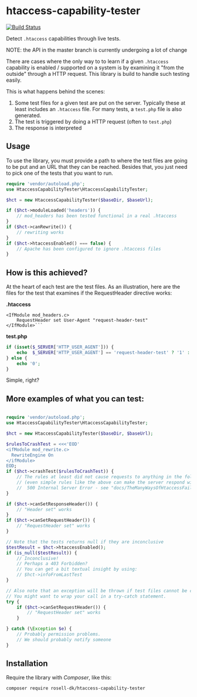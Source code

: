 # htaccess-capability-tester

[![Build Status](https://travis-ci.org/rosell-dk/htaccess-capability-tester.png?branch=master)](https://travis-ci.org/rosell-dk/htaccess-capability-tester)

Detect `.htaccess` capabilities through live tests.

NOTE: the API in the master branch is currently undergoing a lot of change

There are cases where the only way to to learn if a given `.htaccess` capability is enabled / supported on a system is by examining it "from the outside" through a HTTP request. This library is build to handle such testing easily.

This is what happens behind the scenes:
1. Some test files for a given test are put on the server. Typically these at least includes an `.htaccess` file. For many tests, a `test.php` file is also generated.
2. The test is triggered by doing a HTTP request (often to `test.php`)
3. The response is interpreted

## Usage

To use the library, you must provide a path to where the test files are going to be put and an URL that they can be reached. Besides that, you just need to pick one of the tests that you want to run.

```php
require 'vendor/autoload.php';
use HtaccessCapabilityTester\HtaccessCapabilityTester;

$hct = new HtaccessCapabilityTester($baseDir, $baseUrl);

if ($hct->moduleLoaded('headers')) {
    // mod_headers has been tested functional in a real .htaccess
}
if ($hct->canRewrite()) {
    // rewriting works
}
if ($hct->htaccessEnabled() === false) {
    // Apache has been configured to ignore .htaccess files
}

```

## How is this achieved?

At the heart of each test are the test files. As an illustration, here are the files for the test that examines if the RequestHeader directive works:

**.htaccess**
```
<IfModule mod_headers.c>
    RequestHeader set User-Agent "request-header-test"
</IfModule>```
```

**test.php**
```php
if (isset($_SERVER['HTTP_USER_AGENT'])) {
    echo  $_SERVER['HTTP_USER_AGENT'] == 'request-header-test' ? '1' : '0';
} else {
    echo '0';
}
```

Simple, right?


## More examples of what you can test:

```php

require 'vendor/autoload.php';
use HtaccessCapabilityTester\HtaccessCapabilityTester;

$hct = new HtaccessCapabilityTester($baseDir, $baseUrl);

$rulesToCrashTest = <<<'EOD'
<ifModule mod_rewrite.c>
  RewriteEngine On
</ifModule>
EOD;
if ($hct->crashTest($rulesToCrashTest)) {
    // The rules at least did not cause requests to anything in the folder to "crash".
    // (even simple rules like the above can make the server respond with a
    //  500 Internal Server Error - see "docs/TheManyWaysOfHtaccessFailure.md")
}

if ($hct->canSetResponseHeader()) {
    // "Header set" works
}
if ($hct->canSetRequestHeader()) {
    // "RequestHeader set" works
}

// Note that the tests returns null if they are inconclusive
$testResult = $hct->htaccessEnabled();
if (is_null($testResult)) {
    // Inconclusive!
    // Perhaps a 403 Forbidden?
    // You can get a bit textual insight by using:
    // $hct->infoFromLastTest
}

// Also note that an exception will be thrown if test files cannot be created.
// You might want to wrap your call in a try-catch statement.
try {
    if ($hct->canSetRequestHeader()) {
        // "RequestHeader set" works
    }

} catch (\Exception $e) {
    // Probably permission problems.
    // We should probably notify someone
}
```

## Installation
Require the library with *Composer*, like this:

```text
composer require rosell-dk/htaccess-capability-tester
```
